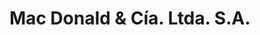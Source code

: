 ---
title: "Mac Donald & Cía. Ltda. S.A."
url: /gualeguaychu/mac-donald-und-cia-ltda-s-a/
shop: coche
---